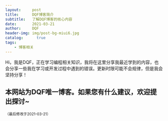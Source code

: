 ```yaml
---
layout:     post
title:      DQF博客简介
subtitle:   了解DQF博客的核心内容
date:       2021-03-21
author:     DQF
header-img: img/post-bg-miui6.jpg
catalog: 	  true
tags:
    - 博客相关
---
```


Hi，我是DQF，正在学习编程相关知识，我将在这里分享我最近学到的内容，也会分享一些我在学习或开发过程中遇到的错误。更新时限可能不会规律，但是我会坚持分享！
  
本网站为DQF唯一博客。如果您有什么建议，欢迎提出探讨~
------

<small>（最后修改于2021-03-21）</small>
